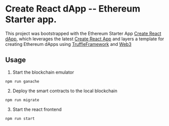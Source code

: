 # Create React dApp -- Ethereum Starter app.

This project was bootstrapped with the Ethereum Starter App [Create React dApp](https://github.com/mjhm/create-react-dapp), which leverages the latest [Create React App](https://github.com/facebook/create-react-app/blob/master/packages/react-scripts/template/README.md) and layers a template for creating Ethereum dApps using [TruffleFramework](http://truffleframework.com/docs/) and [Web3](https://github.com/ethereum/wiki/wiki/JavaScript-API)

## Usage

1. Start the blockchain emulator

`npm run ganache`

2. Deploy the smart contracts to the local blockchain

`npm run migrate`

3. Start the react frontend

`npm run start`
